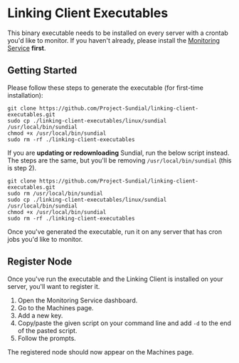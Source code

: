 # Linking Client Executables
This binary executable needs to be installed on every server with a crontab you'd like to monitor. 
If you haven't already, please install the [Monitoring Service](https://github.com/Project-Sundial/server) **first**.


## Getting Started
Please follow these steps to generate the executable (for first-time installation):

```
git clone https://github.com/Project-Sundial/linking-client-executables.git
sudo cp ./linking-client-executables/linux/sundial /usr/local/bin/sundial
chmod +x /usr/local/bin/sundial
sudo rm -rf ./linking-client-executables
```

If you are **updating or redownloading** Sundial, run the below script instead.
The steps are the same, but you'll be removing `/usr/local/bin/sundial` (this is step 2).

```
git clone https://github.com/Project-Sundial/linking-client-executables.git
sudo rm /usr/local/bin/sundial
sudo cp ./linking-client-executables/linux/sundial /usr/local/bin/sundial
chmod +x /usr/local/bin/sundial
sudo rm -rf ./linking-client-executables
```

Once you've generated the executable, run it on any server that has cron jobs you'd like to monitor.

## Register Node
Once you've run the executable and the Linking Client is installed on your server, you'll want to register it.

1. Open the Monitoring Service dashboard.
2. Go to the Machines page.
3. Add a new key.
4. Copy/paste the given script on your command line and add `-d` to the end of the pasted script.
5. Follow the prompts.

The registered node should now appear on the Machines page.
